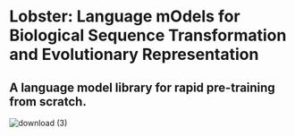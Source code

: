 # Lobster: **L**anguage m**O**dels for **B**iological **S**equence **T**ransformation and **E**volutionary **R**epresentation

## A language model library for rapid pre-training from scratch.

![download (3)](https://github.com/prescient-design/lobster/assets/19844216/2c35f5ba-e269-466c-9c01-a4dcb8acf866)
